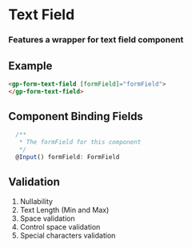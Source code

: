 # Text Field

### Features a wrapper for text field component

## Example

```html
<gp-form-text-field [formField]="formField">
</gp-form-text-field>
```

## Component Binding Fields

```typescript
  /**
   * The formField for this component
   */
  @Input() formField: FormField
```
## Validation

1. Nullability
2. Text Length (Min and Max)
3. Space validation
4. Control space validation
5. Special characters validation